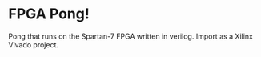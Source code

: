 # FPGA Pong!

Pong that runs on the Spartan-7 FPGA written in verilog. Import as a Xilinx Vivado project. 
